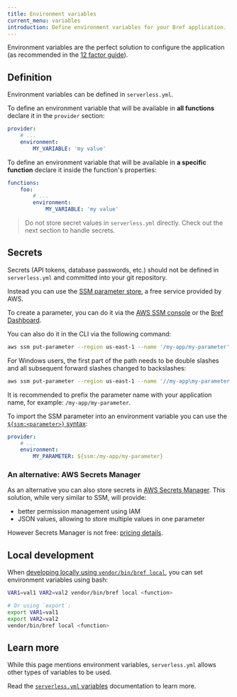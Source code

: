 ```yaml
---
title: Environment variables
current_menu: variables
introduction: Define environment variables for your Bref application.
---
```


Environment variables are the perfect solution to configure the application (as recommended in the [12 factor guide](https://12factor.net/config)).

## Definition

Environment variables can be defined in `serverless.yml`.

To define an environment variable that will be available in **all functions** declare it in the `provider` section:

```yaml
provider:
    # ...
    environment:
        MY_VARIABLE: 'my value'
```

To define an environment variable that will be available in **a specific function** declare it inside the function's properties:

```yaml
functions:
    foo:
        # ...
        environment:
            MY_VARIABLE: 'my value'
```

> Do not store secret values in `serverless.yml` directly. Check out the next section to handle secrets.

## Secrets

Secrets (API tokens, database passwords, etc.) should not be defined in `serverless.yml` and committed into your git repository.

Instead you can use the [SSM parameter store](https://docs.aws.amazon.com/systems-manager/latest/userguide/systems-manager-paramstore.html), a free service provided by AWS.

To create a parameter, you can do it via the [AWS SSM console](https://console.aws.amazon.com/systems-manager/parameters) or the [Bref Dashboard](https://dashboard.bref.sh/).

You can also do it in the CLI via the following command:

```bash
aws ssm put-parameter --region us-east-1 --name '/my-app/my-parameter' --type String --value 'mysecretvalue'
```

For Windows users, the first part of the path needs to be double slashes and all subsequent forward slashes changed to backslashes:
```bash
aws ssm put-parameter --region us-east-1 --name '//my-app\my-parameter' --type String --value 'mysecretvalue'
```

It is recommended to prefix the parameter name with your application name, for example: `/my-app/my-parameter`.

To import the SSM parameter into an environment variable you can use the [`${ssm:<parameter>}` syntax](https://serverless.com/blog/serverless-secrets-api-keys/):

```yaml
provider:
    # ...
    environment:
        MY_PARAMETER: ${ssm:/my-app/my-parameter}
```

### An alternative: AWS Secrets Manager

As an alternative you can also store secrets in [AWS Secrets Manager](https://aws.amazon.com/secrets-manager/). This solution, while very similar to SSM, will provide:

- better permission management using IAM
- JSON values, allowing to store multiple values in one parameter

However Secrets Manager is not free: [pricing details](https://aws.amazon.com/secrets-manager/pricing/).

## Local development

When [developing locally using `vendor/bin/bref local`](/docs/local-development.md), you can set environment variables using bash:

```bash
VAR1=val1 VAR2=val2 vendor/bin/bref local <function>

# Or using `export`:
export VAR1=val1
export VAR2=val2
vendor/bin/bref local <function>
```

## Learn more

While this page mentions environment variables, `serverless.yml` allows other types of variables to be used.

Read the [`serverless.yml` variables](https://serverless.com/framework/docs/providers/aws/guide/variables/) documentation to learn more.
